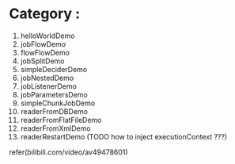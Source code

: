 # Category :
1. helloWorldDemo
2. jobFlowDemo
3. flowFlowDemo
4. jobSplitDemo
5. simpleDeciderDemo
6. jobNestedDemo
7. jobListenerDemo
8. jobParametersDemo
9. simpleChunkJobDemo
10. readerFromDBDemo
11. readerFromFlatFileDemo
12. readerFromXmlDemo
13. readerRestartDemo (TODO how to inject executionContext ???)

refer(bilibili.com/video/av49478601)